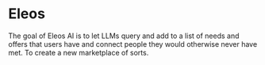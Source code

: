 # Eleos
The goal of Eleos AI is to let LLMs query and add to a list of needs and offers that users have and connect people they would otherwise never have met. To create a new marketplace of sorts.
